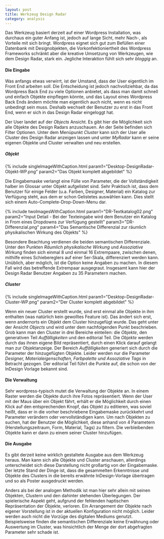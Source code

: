 ```yaml
---
layout: post
title: Werkzeug Design Radar
category: analysis
---
```


Das Werkzeug basiert derzeit auf einer Wordpress Installation, was durchaus ein guter Anfang ist, jedoch auf lange Sicht, mehr Nach-, als Vorteile mit sich bringt. Wordpress eignet sich gut zum Befüllen einer Datenbank mit Designobjekten, die Vorkonfektioniertheit des Wordpress Frameworks schränkt aber die kreative Umsetzung von Werkzeugen, wie dem Design Radar, stark ein. Jegliche Interaktion fühlt sich sehr _bloggig_ an. 

#### Die Eingabe

Was anfangs etwas verwirrt, ist der Umstand, dass der User eigentlich im Front End arbeiten soll. Die Entscheidung ist jedoch nachvollziehbar, da das Wordpress Back End zu viele Optionen anbietet, als dass man damit schnell und einfach Objekte einpflegen könnte, und das Layout eines Wordpress Back Ends ändern möchte man eigentlich auch nicht, wenn es nicht unbedingt sein muss. Deshalb wechselt der Benutzer zu erst in das Front End, wenn er sich in das Design Radar eingeloggt hat.

Der User landet auf der _Objects_ Ansicht. Es gibt hier die Möglichkeit sich alle Objekte des Design Radars anzuschauen. An der Seite befinden sich Filter Optionen. Unter dem Menüpunkt _Cluster_ kann sich der User alle Cluster des Design Radar anzeigen lassen und unter _MyRadar_ kann er seine eigenen Objekte und Cluster verwalten und neu erstellen.

##### Objekt

{% include singleImageWithCaption.html param1="Desktop-DesignRadar-Objekt-WP.png" param2="Das Objekt komplett abgebildet"	%}

Die Eingabemaske verlangt eine Fülle von Parameter, die der Vollständigkeit halber im Glossar unter Objekt aufgelistet sind. Sehr Praktisch ist, dass dem Benutzer für einige Felder (u.a. Farben, Designer, Material) ein Katalog zur Verfügung steht, aus dem er schon Gelistetes auswählen kann. Dies stellt sich einem Auto-Complete-Drop-Down-Menu dar.

{% include twoImagesWithCaption.html param1="DR-Textkatalog02.png" param2="Input Detail - Bei der Texteingabe wird dem Benutzer ein Katalog in From eines Dropdowns zur Verfügung gestellt" param3="DR-Differenzial.png" param4="Das Semantische Differenzial zur räumlich physikalischen Wirkung des Objekts" %}

Besondere Beachtung verdienen die beiden semantischen Differenziale. Unter den Punkten _Räumlich physikalische Wirkung_ und _Assoziative Wirkung_ finden sich einmal 8 und einmal 16 Extrempaare, zwischen denen, mithilfe eines Schiebereglers auf einer 5er-Skala, differenziert werden kann. Unüblich, aber möglich, ist die Option keine Angaben zu machen. In diesem Fall wird das betreffende Extrempaar ausgegraut. Insgesamt kann hier der Design Radar Benutzer Angaben zu 35 Parametern machen.

##### Cluster

{% include singleImageWithCaption.html param1="Desktop-DesignRadar-Cluster-WP.png" param2="Der Cluster komplett abgebildet" %}

Wenn ein neuer Cluster erstellt wurde, sind erst einmal alle Objekte in ihm enthalten (was natürlich kein gewolltes Feature ist). Das ändert sich erst, wenn andernorts ein Objekt dem Cluster hinzugefügt wurde. Das geht unter der Ansicht _Objects_ und wird unter dem nachfolgenden Punkt beschrieben. Grob kann man den Cluster in drei Bereiche einteilen: die _Objekte_, den generativen Teil _Auffälligkeiten_ und den editorial Teil. Die _Objekte_ werden durch das ihnen eigene Bild repräsentiert, durch einen Klick darauf gelangt man zur Objektanzeige. Der Bereich _Auffälligkeiten_ generiert sich durch die Parameter der hinzugefügten Objekte. Leider werden nur die Parameter _Designer, Materialeigenschaften, Farbpalette und Assoziative Tags_ in Betracht gezogen. Der editorial Teil führt die Punkte auf, die schon von der InDesign Vorlage bekannt sind.

#### Die Verwaltung

Sehr wordpress-typisch mutet die Verwaltung der Objekte an. In einem Raster werden die Objekte durch ihre Fotos repräsentiert. Wenn der User mit der Maus über ein Objekt fährt, erhält er die Möglichkeit durch einen Klick auf den entsprechenden Knopf, das Objekt zu editieren, was soviel heißt, dass er in die vorher beschriebene Eingabemaske zurückkehrt und Parameter verändern oder vervollständigen kann. Um nach Objekten zu suchen, hat der Benutzer die Möglichkeit, diese anhand von 4 Parametern (Herstellungszeitraum, Form, Material, Tags) zu filtern. Die verbleibenden Objekte kann er dann zu einem seiner Cluster hinzufügen.  

#### Die Ausgabe

Es gibt derzeit keine wirklich gestaltete Ausgabe aus dem Werkzeug heraus. Man kann sich alle Objekte und Cluster anschauen, allerdings unterscheidet sich diese Darstellung nicht großartig von der Eingabemaske. Der letzte Stand der Dinge ist, dass die gesammelten Erkenntnisse und Objekte des Clusters in die bereits erwähnte InDesign-Vorlage übertragen und so als Poster ausgedruckt werden.

Anders als bei der analogen Methodik ist man hier sehr allein mit seinen Objekten, Clustern und den dahinter stehenden Überlegungen. Der spielerische Aspekt geht, aufgrund der fehlenden haptischen Repräsentation der Objekte, verloren. Ein Arrangement der Objekte nach eigener Vorstellung ist in der aktuellen Konfiguration nicht möglich. Leider werden auch nicht die Vorzüge des digitalen Mediums genutzt. Beispielsweise finden die semantischen Differenziale keine Erwähnung oder Auswertung im Cluster, was hinsichtlich der Menge der dort abgefragten Parameter sehr schade ist.
